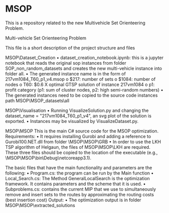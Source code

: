 # MSOP
This is a repository related to the new Multivehicle Set Orienteering Problem.

Multi-vehicle Set Orienteering Problem

This file is a short description of the project structure and files

MSOP\Dataset_Creation
•	dataset_creation_notebook.ipynb: this is a jupyter notebook that reads the original sop instances from  folder SOP_non_random_datasets and creates the new multi-vehicle instance into folder all. 
•	The generated instance name is in the form of 217vm1084_T60_p1_v4.msop
o	$217: number of sets
o	$1084: number of nodes
o	T60: $0.6 X optimal GTSP solution of instance 217vm1084
o	p1: profit category (p1: sum of cluster nodes, p2: high semi-random numbers)
•	The generated instances need to be copied to the source code instances path MSOP\MSOP_datasets\all

MSOP\Visualisation
•	Running VisualizeSolution.py and changing the dataset_name = "217vm1084_T60_p1_v4", an svg plot of the solution is exported. 
•	Instances may be visualized by VisualizeDataset.py.

MSOP\MSOP
This is the main C# source code for the MSOP optimization. 
Requirements: 
•	It requires installing Gurobi  and adding a reference to Gurobi100.NET.dll from folder \MSOP\MSOP\GRB
•	In order to use the LKH TSP algorithm of Helgaun, the files of MSOP\MSOP\LKH are required. These three files should be copied to the location of the executable (e.g., \MSOP\MSOP\bin\Debug\netcoreapp3.1).

The basic files that have the main functionality and parameters are the following:
•	Program.cs: the program can be run by the Main function 
•	Local_Search.cs: The Method GeneralLocalSearch is the optimization framework. It contains parameters and the scheme that it is used. 
•	Subproblems.cs: contains the current MIP that we use to simultaneously remove and insert sets to the routes by approximating the routing costs (best insertion cost) 
Output: 
•	The optimization output is in folder MSOP\MSOP\extracted_solutions

